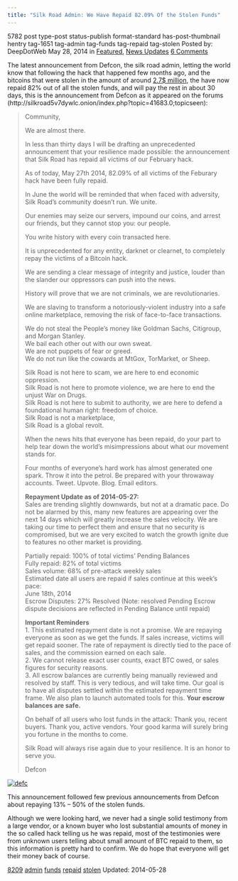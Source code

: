 ```yaml
---
title: "Silk Road Admin: We Have Repaid 82.09% Of the Stolen Funds"
---
```


5782 post type-post status-publish format-standard has-post-thumbnail hentry  tag-1651 tag-admin tag-funds tag-repaid tag-stolen
Posted by: DeepDotWeb
<span>May 28, 2014</span>
<span>in <a href="https://www.deepdotweb.com/category/deepdot-news/" rel="category tag">Featured</a>, <a href="https://www.deepdotweb.com/category/news-updates/" rel="category tag">News Updates</a></span>
<a href="/2014/05/28/silk-road-admin-repaid-82-09-stolen-funds/#comments">6 Comments</a></span>
</p>
<p>The latest announcement from Defcon, the silk road admin, letting the world know that following the hack that happened few months ago, and the bitcoins that were stolen in the amount of around <a href="/2014/02/13/silk-road-2-hacked-bitcoins-stolen-unknown-amount/">2.7$ million</a>, the have now repaid 82% out of all the stolen funds, and will pay the rest in about 30 days, this is the announcement from Defcon as it appeared on the forums (http://silkroad5v7dywlc.onion/index.php?topic=41683.0;topicseen):</p>
<blockquote><p>Community,</p>
<p>We are almost there.</p>
<p>In less than thirty days I will be drafting an unprecedented announcement that your resilience made possible: the announcement that Silk Road has repaid all victims of our February hack.</p>
<p>As of today, May 27th 2014, 82.09% of all victims of the Feburary hack have been fully repaid.</p>
<p>In June the world will be reminded that when faced with adversity, Silk Road&#8217;s community doesn&#8217;t run. We unite.</p>
<p>Our enemies may seize our servers, impound our coins, and arrest our friends, but they cannot stop you: our people.</p>
<p>You write history with every coin transacted here.</p>
<p>It is unprecedented for any entity, darknet or clearnet, to completely repay the victims of a Bitcoin hack.</p>
<p>We are sending a clear message of integrity and justice, louder than the slander our oppressors can push into the news.</p>
<p>History will prove that we are not criminals, we are revolutionaries.</p>
<p>We are slaving to transform a notoriously-violent industry into a safe online marketplace, removing the risk of face-to-face transactions.</p>
<p>We do not steal the People&#8217;s money like Goldman Sachs, Citigroup, and Morgan Stanley.<br />
    We bail each other out with our own sweat.<br />
    We are not puppets of fear or greed.<br />
    We do not run like the cowards at MtGox, TorMarket, or Sheep.</p>
<p>Silk Road is not here to scam, we are here to end economic oppression.<br />
    Silk Road is not here to promote violence, we are here to end the unjust War on Drugs.<br />
    Silk Road is not here to submit to authority, we are here to defend a foundational human right: freedom of choice.<br />
    Silk Road is not a marketplace,<br />
    Silk Road is a global revolt.</p>
<p>When the news hits that everyone has been repaid, do your part to help tear down the world&#8217;s misimpressions about what our movement stands for.</p>
<p>Four months of everyone&#8217;s hard work has almost generated one spark. Throw it into the petrol. Be prepared with your throwaway accounts. Tweet. Upvote. Blog. Email editors.</p>
<p><strong>Repayment Update as of 2014-05-27:</strong><br />
    Sales are trending slightly downwards, but not at a dramatic pace. Do not be alarmed by this, many new features are appearing over the next 14 days which will greatly increase the sales velocity. We are taking our time to perfect them and ensure that no security is compromised, but we are very excited to watch the growth ignite due to features no other market is providing.</p>
<p>Partially repaid: 100% of total victims&#8217; Pending Balances<br />
    Fully repaid: 82% of total victims<br />
    Sales volume: 68% of pre-attack weekly sales<br />
    Estimated date all users are repaid if sales continue at this week&#8217;s pace:<br />
    June 18th, 2014<br />
    Escrow Disputes: 27% Resolved (Note: resolved Pending Escrow dispute decisions are reflected in Pending Balance until repaid)</p>
<p><strong>Important Reminders</strong><br />
    1. This estimated repayment date is not a promise. We are repaying everyone as soon as we get the funds. If sales increase, victims will get repaid sooner. The rate of repayment is directly tied to the pace of sales, and the commission earned on each sale.<br />
    2. We cannot release exact user counts, exact BTC owed, or sales figures for security reasons.<br />
    3. All escrow balances are currently being manually reviewed and resolved by staff. This is very tedious, and will take time. Our goal is to have all disputes settled within the estimated repayment time frame. We also plan to launch automated tools for this. <strong>Your escrow balances are safe.</strong></p>
<p>On behalf of all users who lost funds in the attack: Thank you, recent buyers. Thank you, active vendors. Your good karma will surely bring you fortune in the months to come.</p>
<p>Silk Road will always rise again due to your resilience. It is an honor to serve you.</p>
<p>Defcon</p></blockquote>
<p><a href="/imgs/2014/05/defc.png"><img class="aligncenter  wp-image-5783" src="/imgs/2014/05/defc.png" alt="defc" width="581" height="372" srcset="/imgs/2014/05/defc.png 947w, /imgs/2014/05/defc-300x192.png 300w" sizes="(max-width: 581px) 100vw, 581px" /></a></p>
<p>This announcement followed few previous announcements from Defcon about repaying 13% &#8211; 50% of the stolen funds.</p>
<p>Although we were looking hard, we never had a single solid testimony from a large vendor, or a known buyer who lost substantial amounts of money in the so called hack telling us he was repaid, most of the testimonies were from unknown users telling about small amount of BTC repaid to them, so this information is pretty hard to confirm. We do hope that everyone will get their money back of course.</p>
</div>
<a href="https://www.deepdotweb.com/tag/8209/" rel="tag">8209</a> <a href="https://www.deepdotweb.com/tag/admin/" rel="tag">admin</a> <a href="https://www.deepdotweb.com/tag/funds/" rel="tag">funds</a> <a href="https://www.deepdotweb.com/tag/repaid/" rel="tag">repaid</a>  <a href="https://www.deepdotweb.com/tag/stolen/" rel="tag">stolen</a></span> 
Updated: 2014-05-28
    
